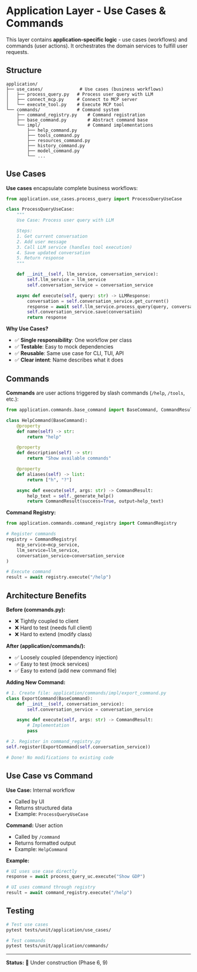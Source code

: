 # Application Layer - Use Cases & Commands

This layer contains **application-specific logic** - use cases (workflows) and commands (user actions). It orchestrates the domain services to fulfill user requests.

## Structure

```
application/
├── use_cases/              # Use cases (business workflows)
│   ├── process_query.py   # Process user query with LLM
│   ├── connect_mcp.py     # Connect to MCP server
│   └── execute_tool.py    # Execute MCP tool
└── commands/              # Command system
    ├── command_registry.py    # Command registration
    ├── base_command.py        # Abstract command base
    └── impl/                  # Command implementations
        ├── help_command.py
        ├── tools_command.py
        ├── resources_command.py
        ├── history_command.py
        ├── model_command.py
        └── ...
```

## Use Cases

**Use cases** encapsulate complete business workflows:

```python
from application.use_cases.process_query import ProcessQueryUseCase

class ProcessQueryUseCase:
    """
    Use Case: Process user query with LLM

    Steps:
    1. Get current conversation
    2. Add user message
    3. Call LLM service (handles tool execution)
    4. Save updated conversation
    5. Return response
    """

    def __init__(self, llm_service, conversation_service):
        self.llm_service = llm_service
        self.conversation_service = conversation_service

    async def execute(self, query: str) -> LLMResponse:
        conversation = self.conversation_service.get_current()
        response = await self.llm_service.process_query(query, conversation)
        self.conversation_service.save(conversation)
        return response
```

**Why Use Cases?**
- ✅ **Single responsibility**: One workflow per class
- ✅ **Testable**: Easy to mock dependencies
- ✅ **Reusable**: Same use case for CLI, TUI, API
- ✅ **Clear intent**: Name describes what it does

## Commands

**Commands** are user actions triggered by slash commands (`/help`, `/tools`, etc.):

```python
from application.commands.base_command import BaseCommand, CommandResult

class HelpCommand(BaseCommand):
    @property
    def name(self) -> str:
        return "help"

    @property
    def description(self) -> str:
        return "Show available commands"

    @property
    def aliases(self) -> list:
        return ["h", "?"]

    async def execute(self, args: str) -> CommandResult:
        help_text = self._generate_help()
        return CommandResult(success=True, output=help_text)
```

**Command Registry:**
```python
from application.commands.command_registry import CommandRegistry

# Register commands
registry = CommandRegistry(
    mcp_service=mcp_service,
    llm_service=llm_service,
    conversation_service=conversation_service
)

# Execute command
result = await registry.execute("/help")
```

## Architecture Benefits

**Before (commands.py):**
- ❌ Tightly coupled to client
- ❌ Hard to test (needs full client)
- ❌ Hard to extend (modify class)

**After (application/commands/):**
- ✅ Loosely coupled (dependency injection)
- ✅ Easy to test (mock services)
- ✅ Easy to extend (add new command file)

**Adding New Command:**
```python
# 1. Create file: application/commands/impl/export_command.py
class ExportCommand(BaseCommand):
    def __init__(self, conversation_service):
        self.conversation_service = conversation_service

    async def execute(self, args: str) -> CommandResult:
        # Implementation
        pass

# 2. Register in command_registry.py
self.register(ExportCommand(self.conversation_service))

# Done! No modifications to existing code
```

## Use Case vs Command

**Use Case:** Internal workflow
- Called by UI
- Returns structured data
- Example: `ProcessQueryUseCase`

**Command:** User action
- Called by `/command`
- Returns formatted output
- Example: `HelpCommand`

**Example:**
```python
# UI uses use case directly
response = await process_query_uc.execute("Show GDP")

# UI uses command through registry
result = await command_registry.execute("/help")
```

## Testing

```bash
# Test use cases
pytest tests/unit/application/use_cases/

# Test commands
pytest tests/unit/application/commands/
```

---

**Status:** 🚧 Under construction (Phase 6, 9)

